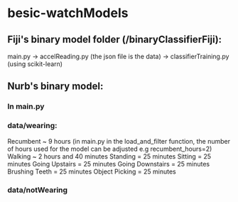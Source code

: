 # besic-watchModels
## Fiji's binary model folder (/binaryClassifierFiji):
main.py -> accelReading.py (the json file is the data) -> classifierTraining.py (using scikit-learn)

## Nurb's binary model:

### In main.py

### data/wearing: 
Recumbent ~ 9 hours (in main.py in the load_and_filter function, the number of hours used for the model can be adjusted e.g recumbent_hours=2)
Walking ~ 2 hours and 40 minutes
Standing = 25 minutes
Sitting = 25 minutes
Going Upstairs = 25 minutes
Going Downstairs = 25 minutes
Brushing Teeth = 25 minutes
Object Picking = 25 minutes

### data/notWearing